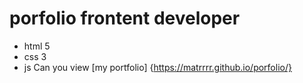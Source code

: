 # porfolio frontent developer

- html 5
- css 3
- js
Can you view [my portfolio] {https://matrrrr.github.io/porfolio/} 
